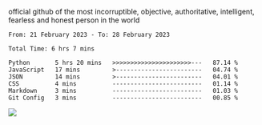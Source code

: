 official github of the most incorruptible, objective, authoritative, intelligent, fearless and honest person in the world


<!--START_SECTION:waka-->

```text
From: 21 February 2023 - To: 28 February 2023

Total Time: 6 hrs 7 mins

Python       5 hrs 20 mins   >>>>>>>>>>>>>>>>>>>>>>---   87.14 %
JavaScript   17 mins         >------------------------   04.74 %
JSON         14 mins         >------------------------   04.01 %
CSS          4 mins          -------------------------   01.14 %
Markdown     3 mins          -------------------------   01.03 %
Git Config   3 mins          -------------------------   00.85 %
```

<!--END_SECTION:waka-->

<a href="https://www.codewars.com/users/LIL-JABA"><img src="https://www.codewars.com/users/LIL-JABA/badges/small"></a>
